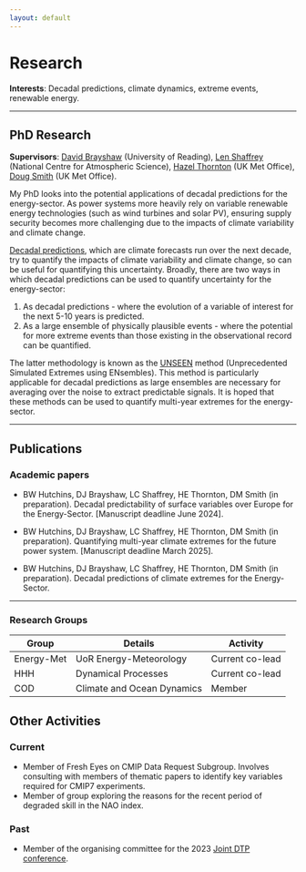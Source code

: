 ```yaml
---
layout: default
---
```


# Research

**Interests**: Decadal predictions, climate dynamics, extreme events, renewable energy.

---

## PhD Research

**Supervisors**: [David Brayshaw](https://research.reading.ac.uk/meteorology/people/david-brayshaw/) (University of Reading), [Len Shaffrey](https://research.reading.ac.uk/meteorology/people/len-shaffrey/) (National Centre for Atmospheric Science), [Hazel Thornton](https://www.metoffice.gov.uk/research/people/hazel-thornton) (UK Met Office), [Doug Smith](https://www.metoffice.gov.uk/research/people/doug-smith) (UK Met Office).

My PhD looks into the potential applications of decadal predictions for the energy-sector. As power systems more heavily rely on variable renewable energy technologies (such as wind turbines and solar PV), ensuring supply security becomes more challenging due to the impacts of climate variability and climate change.

[Decadal predictions](https://www.metoffice.gov.uk/research/climate/seasonal-to-decadal/decadal-prediction#:~:text=The%20decadal%20predictions%20system%2C%20Met,(volcanic%20and%20solar%20activity).), which are climate forecasts run over the next decade, try to quantify the impacts of climate variability and climate change, so can be useful for quantifying this uncertainty. Broadly, there are two ways in which decadal predictions can be used to quantify uncertainty for the energy-sector:

1. As decadal predictions - where the evolution of a variable of interest for the next 5-10 years is predicted.
2. As a large ensemble of physically plausible events - where the potential for more extreme events than those existing in the observational record can be quantified.

The latter methodology is known as the [UNSEEN](https://www.metoffice.gov.uk/research/climate/understanding-climate/predicting-extreme-weather#:~:text=The%20researchers%20have%20named%20this,and%20the%20results%20were%20striking.) method (Unprecedented Simulated Extremes using ENsembles). This method is particularly applicable for decadal predictions as large ensembles are necessary for averaging over the noise to extract predictable signals. It is hoped that these methods can be used to quantify multi-year extremes for the energy-sector.

---

## Publications

### Academic papers

* BW Hutchins, DJ Brayshaw, LC Shaffrey, HE Thornton, DM Smith (in preparation). Decadal predictability of surface variables over Europe for the Energy-Sector. [Manuscript deadline June 2024].

* BW Hutchins, DJ Brayshaw, LC Shaffrey, HE Thornton, DM Smith (in preparation). Quantifying multi-year climate extremes for the future power system. [Manuscript deadline March 2025].

* BW Hutchins, DJ Brayshaw, LC Shaffrey, HE Thornton, DM Smith (in preparation). Decadal predictions of climate extremes for the Energy-Sector.

---

### Research Groups

Group | Details | Activity
-----|-------|--------
Energy-Met | UoR Energy-Meteorology | Current co-lead
HHH | Dynamical Processes | Current co-lead
COD | Climate and Ocean Dynamics | Member

## Other Activities

### Current

* Member of Fresh Eyes on CMIP Data Request Subgroup. Involves consulting with members of thematic papers to identify key variables required for CMIP7 experiments.
* Member of group exploring the reasons for the recent period of degraded skill in the NAO index.

### Past

* Member of the organising committee for the 2023 [Joint DTP conference](https://jointdtp.wordpress.com/programme/).


